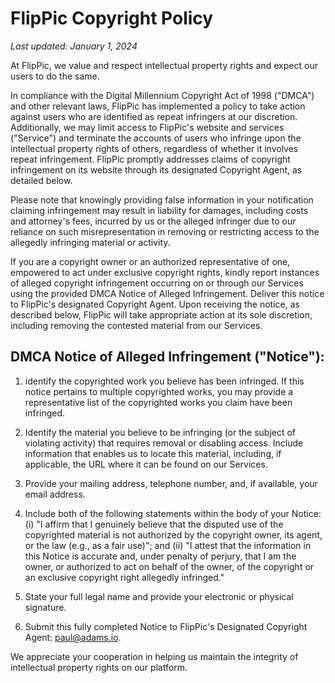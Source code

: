 # FlipPic Copyright Policy

*Last updated: January 1, 2024*

At FlipPic, we value and respect intellectual property rights and expect our users to do the same.

In compliance with the Digital Millennium Copyright Act of 1998 ("DMCA") and other relevant laws, FlipPic has implemented a policy to take action against users who are identified as repeat infringers at our discretion. Additionally, we may limit access to FlipPic's website and services ("Service") and terminate the accounts of users who infringe upon the intellectual property rights of others, regardless of whether it involves repeat infringement. FlipPic promptly addresses claims of copyright infringement on its website through its designated Copyright Agent, as detailed below.

Please note that knowingly providing false information in your notification claiming infringement may result in liability for damages, including costs and attorney's fees, incurred by us or the alleged infringer due to our reliance on such misrepresentation in removing or restricting access to the allegedly infringing material or activity.

If you are a copyright owner or an authorized representative of one, empowered to act under exclusive copyright rights, kindly report instances of alleged copyright infringement occurring on or through our Services using the provided DMCA Notice of Alleged Infringement. Deliver this notice to FlipPic's designated Copyright Agent. Upon receiving the notice, as described below, FlipPic will take appropriate action at its sole discretion, including removing the contested material from our Services.

## DMCA Notice of Alleged Infringement ("Notice"):

1. identify the copyrighted work you believe has been infringed. If this notice pertains to multiple copyrighted works, you may provide a representative list of the copyrighted works you claim have been infringed.

2. Identify the material you believe to be infringing (or the subject of violating activity) that requires removal or disabling access. Include information that enables us to locate this material, including, if applicable, the URL where it can be found on our Services.

3. Provide your mailing address, telephone number, and, if available, your email address.

4. Include both of the following statements within the body of your Notice: (i) "I affirm that I genuinely believe that the disputed use of the copyrighted material is not authorized by the copyright owner, its agent, or the law (e.g., as a fair use)"; and (ii) "I attest that the information in this Notice is accurate and, under penalty of perjury, that I am the owner, or authorized to act on behalf of the owner, of the copyright or an exclusive copyright right allegedly infringed."

5. State your full legal name and provide your electronic or physical signature.

6. Submit this fully completed Notice to FlipPic's Designated Copyright Agent: [paul@adams.io](mailto:paul@adams.io).

We appreciate your cooperation in helping us maintain the integrity of intellectual property rights on our platform.